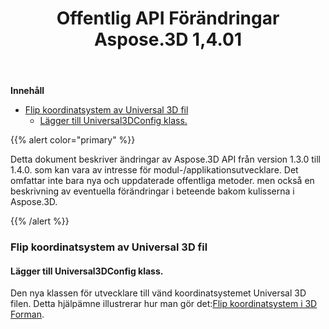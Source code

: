 ﻿---
title: Offentlig API Förändringar Aspose.3D 1,4.01
type: docs
weight: 30
url: /sv/net/public-api-changes-in-aspose-3d-1-4-0/
---
**Innehåll**

- [Flip koordinatsystem av Universal 3D fil](#PublicAPIChangesinAspose.3D1.4.0-FlipCoordinateSystemofUniversal3DFile) 
  - [Lägger till Universal3DConfig klass.](#PublicAPIChangesinAspose.3D1.4.0-AddsUniversal3DConfigclass.)

{{% alert color="primary" %}} 

Detta dokument beskriver ändringar av Aspose.3D API från version 1.3.0 till 1.4.0. som kan vara av intresse för modul-/applikationsutvecklare. Det omfattar inte bara nya och uppdaterade offentliga metoder. men också en beskrivning av eventuella förändringar i beteende bakom kulisserna i Aspose.3D.

{{% /alert %}} 
### **Flip koordinatsystem av Universal 3D fil**
#### **Lägger till Universal3DConfig klass.**
Den nya klassen för utvecklare till vänd koordinatsystemet Universal 3D filen. Detta hjälpämne illustrerar hur man gör det:[Flip koordinatsystem i 3D Forman](http://www.aspose.com/docs/display/3dnet/Add+an+Asset+Information+and+Flip+Coordinate+System+in+3D+Formats#AddanAssetInformationandFlipCoordinateSystemin3DFormats-FlipCoordinateSystemin3DFormats).
